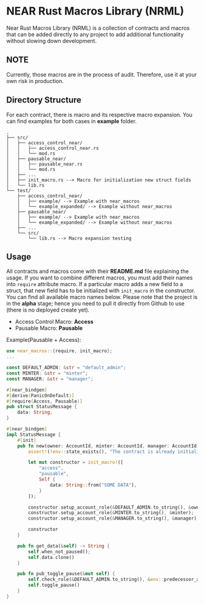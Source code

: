 
# NEAR Rust Macros Library (NRML)

Near Rust Macros Library (NRML) is a collection of contracts and macros that can be added directly to any project to add additional functionality without slowing down development. 

## NOTE
Currently, those macros are in the process of audit. Therefore, use it at your own risk in production.

## Directory Structure
For each contract, there is macro and its respective macro expansion. You can find examples for both cases in **example** folder.

```
.
├── src/
│   ├── access_control_near/
│   │   ├── access_control_near.rs
│   │   └── mod.rs
│   ├── pausable_near/
│   │   ├── pausable_near.rs
│   │   └── mod.rs
│   ├── ...
│   ├── init_macro.rs --> Macro for initialization new struct fields
│   └── lib.rs
└── test/
    ├── access_control_near/
    │   ├── example/ --> Example with near_macros
    │   └── example_expanded/ --> Example without near_macros
    ├── pausable_near/
    │   ├── example/ --> Example with near_macros
    │   └── example_expanded/ --> Example without near_macros
    ├── ...
    └── src/
        └── lib.rs --> Macro expansion testing

```
## Usage

All contracts and macros come with their __README.md__ file explaining the usage. If you want to combine different macros, you must add their names into `require` attribute macro. If a particular macro adds a new field to a struct, that new field has to be initialized with `init_macro` in the constructor. You can find all available macro names below. Please note that the project is in the __alpha__ stage; hence you need to pull it directly from Github to use (there is no deployed create yet).

- Access Control Macro: __Access__
- Pausable Macro: __Pausable__



Example(Pausable + Access):

```rust
use near_macros::{require, init_macro};
...

const DEFAULT_ADMIN: &str = "default_admin";
const MINTER: &str = "minter";
const MANAGER: &str = "manager";

#[near_bindgen]
#[derive(PanicOnDefault)]
#[require(Access, Pausable)]
pub struct StatusMessage {
    data: String,
}

#[near_bindgen]
impl StatusMessage {
    #[init]
    pub fn new(owner: AccountId, minter: AccountId, manager: AccountId) -> Self {
        assert!(!env::state_exists(), "The contract is already initialized.");

        let mut constructor = init_macro!([
            "access",
            "pausable",
            Self {
                data: String::from("SOME DATA"),
            }
        ]);

        constructor.setup_account_role(&DEFAULT_ADMIN.to_string(), &owner);
        constructor.setup_account_role(&MINTER.to_string(), &minter);
        constructor.setup_account_role(&MANAGER.to_string(), &manager);

        constructor
    }

    pub fn get_data(&self) -> String {
        self.when_not_paused();
        self.data.clone()
    }

    pub fn pub_toggle_pause(&mut self) {
        self.check_role(&DEFAULT_ADMIN.to_string(), &env::predecessor_account_id());
        self.toggle_pause()
    }
}


```


